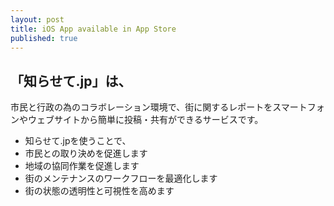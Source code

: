 ```yaml
---
layout: post
title: iOS App available in App Store
published: true
---
```


## 「知らせて.jp」は、

市民と行政の為のコラボレーション環境で、街に関するレポートをスマートフォンやウェブサイトから簡単に投稿・共有ができるサービスです。
- 知らせて.jpを使うことで、
- 市民との取り決めを促進します
- 地域の協同作業を促進します
- 街のメンテナンスのワークフローを最適化します
- 街の状態の透明性と可視性を高めます
